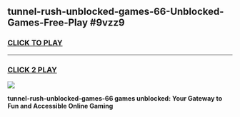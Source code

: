 
## tunnel-rush-unblocked-games-66-Unblocked-Games-Free-Play #9vzz9
<h3>
<a href="https://us.freeplayer.one?title=tunnel-rush-unblocked-games-66&ref=9M">CLICK TO PLAY</a></h3>
<hr>

<h3>
<a href="https://us.freeplayer.one?title=tunnel-rush-unblocked-games-66&ref=9M">CLICK 2 PLAY</a>
  
</h3>

<a href="https://us.freeplayer.one?title=tunnel-rush-unblocked-games-66&ref=9M"><img src="https://clearcache.store/games.png"></a>


**tunnel-rush-unblocked-games-66 games unblocked: Your Gateway to Fun and Accessible Online Gaming**
